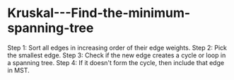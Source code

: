 # Kruskal---Find-the-minimum-spanning-tree
Step 1: Sort all edges in increasing order of their edge weights. 
Step 2: Pick the smallest edge. 
Step 3: Check if the new edge creates a cycle or loop in a spanning tree. 
Step 4: If it doesn't form the cycle, then include that edge in MST.
